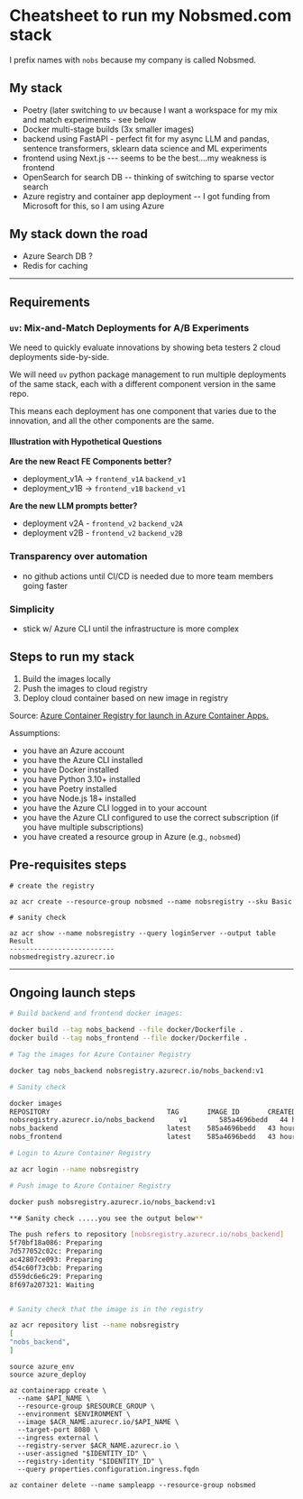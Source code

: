 # Cheatsheet to run my Nobsmed.com stack

I prefix names with `nobs` because my company is called Nobsmed.

## My stack

-   Poetry (later switching to uv because I want a workspace for my mix and match experiments - see below
-   Docker multi-stage builds (3x smaller images)
-   backend using FastAPI - perfect fit for my async LLM and pandas, sentence transformers, sklearn data science and ML experiments
-   frontend using Next.js --- seems to be the best....my weakness is frontend
-   OpenSearch for search DB -- thinking of switching to sparse vector search
-   Azure registry and container app deployment -- I got funding from Microsoft for this, so I am using Azure

## My stack down the road

-   Azure Search DB ?
-   Redis for caching

---

## Requirements

### `uv`: Mix-and-Match Deployments for A/B Experiments

We need to quickly evaluate innovations by showing beta testers 2 cloud deployments side-by-side.

We will need `uv` python package management to run multiple deployments of the same stack, each with a different component version in the same repo.

This means each deployment has one component that varies due to the innovation, and all the other components are the same.

#### Illustration with Hypothetical Questions

**Are the new React FE Components better?**

-   deployment_v1A -> `frontend_v1A` `backend_v1`
-   deployment_v1B -> `frontend_v1B` `backend_v1`

**Are the new LLM prompts better?**

-   deployment v2A - `frontend_v2` `backend_v2A`
-   deployment v2B - `frontend_v2` `backend_v2B`

### Transparency over automation

-   no github actions until CI/CD is needed due to more team members going faster

### Simplicity

-   stick w/ Azure CLI until the infrastructure is more complex

## Steps to run my stack

1. Build the images locally
2. Push the images to cloud registry
3. Deploy cloud container based on new image in registry

Source: [Azure Container Registry for launch in Azure Container Apps.](https://learn.microsoft.com/en-us/azure/container-instances/container-instances-tutorial-prepare-acr#create-azure-container-registry)

Assumptions:

-   you have an Azure account
-   you have the Azure CLI installed
-   you have Docker installed
-   you have Python 3.10+ installed
-   you have Poetry installed
-   you have Node.js 18+ installed
-   you have the Azure CLI logged in to your account
-   you have the Azure CLI configured to use the correct subscription (if you have multiple subscriptions)
-   you have created a resource group in Azure (e.g., `nobsmed`)

## Pre-requisites steps

```console
# create the registry

az acr create --resource-group nobsmed --name nobsregistry --sku Basic

# sanity check

az acr show --name nobsregistry --query loginServer --output table
Result
--------------------------
nobsmedregistry.azurecr.io
```

---

## Ongoing launch steps

```bash
# Build backend and frontend docker images:

docker build --tag nobs_backend --file docker/Dockerfile .
docker build --tag nobs_frontend --file docker/Dockerfile .

# Tag the images for Azure Container Registry

docker tag nobs_backend nobsregistry.azurecr.io/nobs_backend:v1

# Sanity check

docker images
REPOSITORY                             TAG       IMAGE ID       CREATED        SIZE
nobsregistry.azurecr.io/nobs_backend      v1        585a4696bedd   44 hours ago   197MB
nobs_backend                           latest    585a4696bedd   43 hours ago   197MB
nobs_frontend                          latest    585a4696bedd   43 hours ago   197MB

# Login to Azure Container Registry

az acr login --name nobsregistry

# Push image to Azure Container Registry

docker push nobsregistry.azurecr.io/nobs_backend:v1

**# Sanity check .....you see the output below**

The push refers to repository [nobsregistry.azurecr.io/nobs_backend]
5f70bf18a086: Preparing
7d577052c02c: Preparing
ac42807ce093: Preparing
d54c60f73cbb: Preparing
d559dc6e6c29: Preparing
8f697a207321: Waiting


# Sanity check that the image is in the registry

az acr repository list --name nobsregistry
[
"nobs_backend",
]
```

```console
source azure_env
source azure_deploy

az containerapp create \
  --name $API_NAME \
  --resource-group $RESOURCE_GROUP \
  --environment $ENVIRONMENT \
  --image $ACR_NAME.azurecr.io/$API_NAME \
  --target-port 8080 \
  --ingress external \
  --registry-server $ACR_NAME.azurecr.io \
  --user-assigned "$IDENTITY_ID" \
  --registry-identity "$IDENTITY_ID" \
  --query properties.configuration.ingress.fqdn

az container delete --name sampleapp --resource-group nobsmed
```
